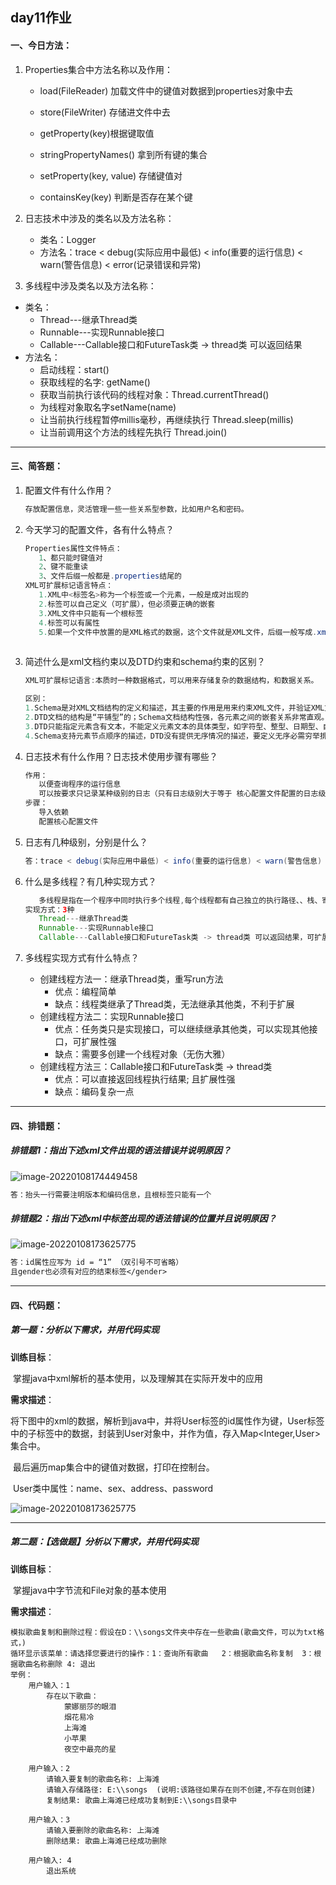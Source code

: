 ##  day11作业

#### 一、今日方法：

1. Properties集合中方法名称以及作用：

   * load(FileReader) 加载文件中的键值对数据到properties对象中去
   * store(FileWriter) 存储进文件中去

   * getProperty(key)根据键取值
   * stringPropertyNames() 拿到所有键的集合
   * setProperty(key, value) 存储键值对
   * containsKey(key) 判断是否存在某个键


2. 日志技术中涉及的类名以及方法名称：

   * 类名：Logger
   * 方法名：trace < debug(实际应用中最低) < info(重要的运行信息) < warn(警告信息) < error(记录错误和异常) 

3. 多线程中涉及类名以及方法名称：

* 类名：
   * Thread---继承Thread类
   * Runnable---实现Runnable接口
   * Callable---Callable接口和FutureTask类 -> thread类 可以返回结果
* 方法名：
   * 启动线程：start()
   * 获取线程的名字: getName()
   * 获取当前执行该代码的线程对象：Thread.currentThread()
   * 为线程对象取名字setName(name)
   * 让当前执行线程暂停millis毫秒，再继续执行 Thread.sleep(millis)
   * 让当前调用这个方法的线程先执行  Thread.join()


------

#### 三、简答题：

1. 配置文件有什么作用？

   ```java
   存放配置信息，灵活管理一些一些关系型参数，比如用户名和密码。
   ```

2. 今天学习的配置文件，各有什么特点？

   ```java
   Properties属性文件特点：
      1、都只能时键值对
      2、键不能重读
      3、文件后缀一般都是.properties结尾的
   XML可扩展标记语言特点：
      1.XML中<标签名>称为一个标签或一个元素，一般是成对出现的
      2.标签可以自己定义（可扩展），但必须要正确的嵌套
      3.XML文件中只能有一个根标签
      4.标签可以有属性
      5.如果一个文件中放置的是XML格式的数据，这个文件就是XML文件，后缀一般写成.xml
              
   ```

3. 简述什么是xml文档约束以及DTD约束和schema约束的区别？

   ```java
   XML可扩展标记语言:本质时一种数据格式，可以用来存储复杂的数据结构，和数据关系。

   区别：
   1.Schema是对XML文档结构的定义和描述，其主要的作用是用来约束XML文件，并验证XML文件有效性。DTD的作用是定义XML的合法构建模块，它使用一系列的合法元素来定义文档结构。
   2.DTD文档的结构是“平铺型”的；Schema文档结构性强，各元素之间的嵌套关系非常直观。
   3.DTD只能指定元素含有文本，不能定义元素文本的具体类型，如字符型、整型、日期型、自定义类型等。Schema在这方面比DTD强大。
   4.Schema支持元素节点顺序的描述，DTD没有提供无序情况的描述，要定义无序必需穷举排列的所有情况。Schema可以利用xs:all来表示无序的情况。

   ```

4. 日志技术有什么作用？日志技术使用步骤有哪些？

   ```java
   作用：
      以便查询程序的运行信息
      可以按要求只记录某种级别的日志（只有日志级别大于等于 核心配置文件配置的日志级别，才会被记录下来，否则不记录）
   步骤：
      导入依赖
      配置核心配置文件
   ```

5. 日志有几种级别，分别是什么？

   ```java
   答：trace < debug(实际应用中最低) < info(重要的运行信息) < warn(警告信息) < error(记录错误与异常)
   ```

6. 什么是多线程？有几种实现方式？

   ```java
      多线程是指在一个程序中同时执行多个线程,每个线程都有自己独立的执行路径、、栈、寄存器等资源，并且可以同步地访问共享数据。
   实现方式：3种
      Thread---继承Thread类
      Runnable---实现Runnable接口
      Callable---Callable接口和FutureTask类 -> thread类 可以返回结果，可扩展性好
   ```

7. 多线程实现方式有什么特点？

   * 创建线程方法一：继承Thread类，重写run方法
      * 优点：编程简单
      * 缺点：线程类继承了Thread类，无法继承其他类，不利于扩展
   * 创建线程方法二：实现Runnable接口
      * 优点：任务类只是实现接口，可以继续继承其他类，可以实现其他接口，可扩展性强
      * 缺点：需要多创建一个线程对象（无伤大雅）
   * 创建线程方法三：Callable接口和FutureTask类 -> thread类
      * 优点：可以直接返回线程执行结果; 且扩展性强
      * 缺点：编码复杂一点


   
------

#### 四、排错题：

##### 排错题1：指出下述xml文件出现的语法错误并说明原因？

![image-20220108174449458](image/image-20220108174449458.png)

```tex
答：抬头一行需要注明版本和编码信息，且根标签只能有一个
```

##### 排错题2：指出下述xml中标签出现的语法错误的位置并且说明原因？

![image-20220108173625775](image/image-20220108173625775.png)

```tex
答：id属性应写为 id = “1” （双引号不可省略）
且gender也必须有对应的结束标签</gender>
```

------

#### 四、代码题：

##### 第一题：分析以下需求，并用代码实现

**训练目标**：

​	掌握java中xml解析的基本使用，以及理解其在实际开发中的应用

**需求描述**：

​	将下图中的xml的数据，解析到java中，并将User标签的id属性作为键，User标签中的子标签中的数据，封装到User对象中，并作为值，存入Map<Integer,User>集合中。

​	最后遍历map集合中的键值对数据，打印在控制台。

​	User类中属性：name、sex、address、password

![image-20220108173625775](image/Snipaste_2023-03-12_19-21-57.jpg)

------

##### 第二题：【选做题】分析以下需求，并用代码实现

**训练目标**：

​	掌握java中字节流和File对象的基本使用

**需求描述**：

	模拟歌曲复制和删除过程：假设在D：\\songs文件夹中存在一些歌曲(歌曲文件，可以为txt格式，)
	循环显示该菜单：请选择您要进行的操作：1：查询所有歌曲   2：根据歌曲名称复制  3：根据歌曲名称删除 4: 退出
	举例：
		用户输入：1
			存在以下歌曲：
				蒙娜丽莎的眼泪
				烟花易冷
				上海滩
				小苹果
				夜空中最亮的星
	
		用户输入：2
			请输入要复制的歌曲名称: 上海滩
			请输入存储路径: E:\\songs  (说明:该路径如果存在则不创建,不存在则创建)
			复制结果: 歌曲上海滩已经成功复制到E:\\songs目录中
	
		用户输入：3
			请输入要删除的歌曲名称: 上海滩
			删除结果: 歌曲上海滩已经成功删除
	
		用户输入: 4
			退出系统






